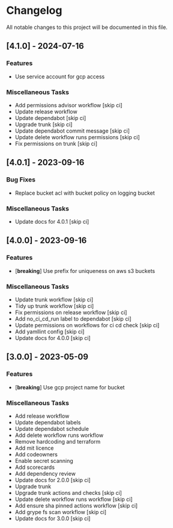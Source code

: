 # Changelog

All notable changes to this project will be documented in this file.

## [4.1.0] - 2024-07-16

### Features

- Use service account for gcp access

### Miscellaneous Tasks

- Add permissions advisor workflow [skip ci]
- Update release workflow
- Update dependabot [skip ci]
- Upgrade trunk [skip ci]
- Update dependabot commit message [skip ci]
- Update delete workflow runs permissions [skip ci]
- Fix permissions on trunk [skip ci]

## [4.0.1] - 2023-09-16

### Bug Fixes

- Replace bucket acl with bucket policy on logging bucket

### Miscellaneous Tasks

- Update docs for 4.0.1 [skip ci]

## [4.0.0] - 2023-09-16

### Features

- [**breaking**] Use prefix for uniqueness on aws s3 buckets

### Miscellaneous Tasks

- Update trunk workflow [skip ci]
- Tidy up trunk workflow [skip ci]
- Fix permissions on release workflow [skip ci]
- Add no_ci_cd_run label to dependabot [skip ci]
- Update permissions on workflows for ci cd check [skip ci]
- Add yamllint config [skip ci]
- Update docs for 4.0.0 [skip ci]

## [3.0.0] - 2023-05-09

### Features

- [**breaking**] Use gcp project name for bucket

### Miscellaneous Tasks

- Add release workflow
- Update dependabot labels
- Update dependabot schedule
- Add delete workflow runs workflow
- Remove hardcoding and terraform
- Add mit licence
- Add codeowners
- Enable secret scanning
- Add scorecards
- Add dependency review
- Update docs for 2.0.0 [skip ci]
- Upgrade trunk
- Upgrade trunk actions and checks [skip ci]
- Update delete workflow runs workflow [skip ci]
- Add ensure sha pinned actions workflow [skip ci]
- Add grype fs scan workflow [skip ci]
- Update docs for 3.0.0 [skip ci]

<!-- generated by git-cliff -->
